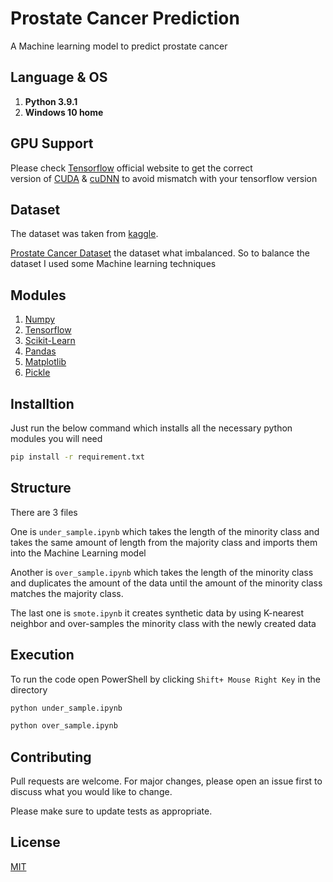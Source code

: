 # Prostate Cancer Prediction
A Machine learning model to predict prostate cancer 

## Language & OS
1. **Python 3.9.1**
2. **Windows 10 home**

## GPU Support
Please check [Tensorflow](https://www.tensorflow.org/install/) official website to get the correct\
version of [CUDA](https://developer.nvidia.com/cuda-toolkit-archive) & [cuDNN](https://developer.nvidia.com/cudnn) to avoid mismatch with your tensorflow version
## Dataset
The dataset was taken from [kaggle](https://www.kaggle.com/).

[Prostate Cancer Dataset](https://www.kaggle.com/sajidsaifi/prostate-cancer) the dataset what imbalanced. So to balance the dataset I used some Machine learning techniques


## Modules
1. [Numpy](https://numpy.org/)
2. [Tensorflow](https://docs.opencv.org/4.5.5/)
3. [Scikit-Learn](https://scikit-learn.org/stable/)
4. [Pandas](https://pandas.pydata.org/)
4. [Matplotlib](https://matplotlib.org/)
4. [Pickle](https://docs.python.org/3/library/pickle.html)

## Installtion
Just run the below command which installs all the necessary python modules you will need 
```bash
pip install -r requirement.txt
```
## Structure
There are 3 files 
 
One is ```under_sample.ipynb``` which takes the length of the minority class and takes the same amount of length from the majority class and imports them into the Machine Learning model

Another is ```over_sample.ipynb``` which takes the length of the minority class and duplicates the amount of the data until the amount of the minority class matches the majority class.

The last one is ```smote.ipynb``` it creates synthetic data by using K-nearest neighbor and over-samples the minority class with the newly created data
## Execution
To run the code open PowerShell by clicking ```Shift+ Mouse Right Key``` in the directory
```bash
python under_sample.ipynb
```
```bash
python over_sample.ipynb
```


## Contributing
Pull requests are welcome. For major changes, please open an issue first to discuss what you would like to change.

Please make sure to update tests as appropriate.

## License
[MIT](https://choosealicense.com/licenses/mit/)